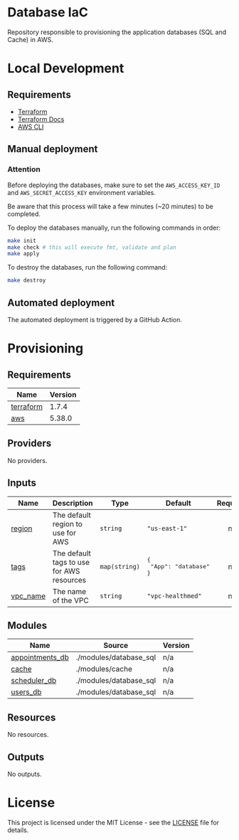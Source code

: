 # Database IaC

Repository responsible to provisioning the application databases (SQL and Cache) in AWS.

# Local Development

## Requirements

- [Terraform](https://www.terraform.io/downloads.html)
- [Terraform Docs](https://github.com/terraform-docs/terraform-docs)
- [AWS CLI](https://aws.amazon.com/cli/)

## Manual deployment

### Attention

Before deploying the databases, make sure to set the `AWS_ACCESS_KEY_ID` and `AWS_SECRET_ACCESS_KEY` environment variables.

Be aware that this process will take a few minutes (~20 minutes) to be completed.

To deploy the databases manually, run the following commands in order:

```bash
make init
make check # this will execute fmt, validate and plan
make apply
```

To destroy the databases, run the following command:

```bash
make destroy
```

## Automated deployment

The automated deployment is triggered by a GitHub Action.

# Provisioning
<!-- BEGIN_TF_DOCS -->

## Requirements

| Name                                                                      | Version |
| ------------------------------------------------------------------------- | ------- |
| <a name="requirement_terraform"></a> [terraform](#requirement\_terraform) | 1.7.4   |
| <a name="requirement_aws"></a> [aws](#requirement\_aws)                   | 5.38.0  |
## Providers

No providers.
## Inputs

| Name                                                         | Description                               | Type          | Default                                  | Required |
| ------------------------------------------------------------ | ----------------------------------------- | ------------- | ---------------------------------------- | :------: |
| <a name="input_region"></a> [region](#input\_region)         | The default region to use for AWS         | `string`      | `"us-east-1"`                            |    no    |
| <a name="input_tags"></a> [tags](#input\_tags)               | The default tags to use for AWS resources | `map(string)` | <pre>{<br>  "App": "database"<br>}</pre> |    no    |
| <a name="input_vpc_name"></a> [vpc\_name](#input\_vpc\_name) | The name of the VPC                       | `string`      | `"vpc-healthmed"`                        |    no    |
## Modules

| Name                                                                                | Source                 | Version |
| ----------------------------------------------------------------------------------- | ---------------------- | ------- |
| <a name="module_appointments_db"></a> [appointments\_db](#module\_appointments\_db) | ./modules/database_sql | n/a     |
| <a name="module_cache"></a> [cache](#module\_cache)                                 | ./modules/cache        | n/a     |
| <a name="module_scheduler_db"></a> [scheduler\_db](#module\_scheduler\_db)          | ./modules/database_sql | n/a     |
| <a name="module_users_db"></a> [users\_db](#module\_users\_db)                      | ./modules/database_sql | n/a     |
## Resources

No resources.
## Outputs

No outputs.
<!-- END_TF_DOCS -->

# License

This project is licensed under the MIT License - see the [LICENSE](LICENSE) file for details.